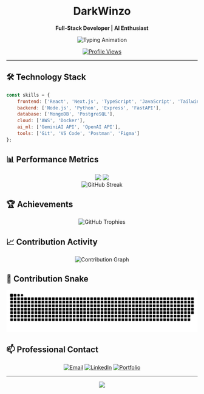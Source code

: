 <div align="center">

# DarkWinzo

**Full-Stack Developer | AI Enthusiast**

<img src="https://readme-typing-svg.demolab.com?font=JetBrains+Mono&weight=600&size=22&duration=3000&pause=1000&color=2563EB&center=true&vCenter=true&width=500&lines=Full-Stack+Developer;AI+%26+Machine+Learning;Building+Scalable+Solutions" alt="Typing Animation" />

[![Profile Views](https://komarev.com/ghpvc/?username=DarkWinzo&style=for-the-badge&color=2563eb)](https://github.com/DarkWinzo)

</div>

---

## 🛠️ Technology Stack

```javascript
const skills = {
    frontend: ['React', 'Next.js', 'TypeScript', 'JavaScript', 'Tailwind CSS'],
    backend: ['Node.js', 'Python', 'Express', 'FastAPI'],
    database: ['MongoDB', 'PostgreSQL'],
    cloud: ['AWS', 'Docker'],
    ai_ml: ['GeminiAI API', 'OpenAI API'],
    tools: ['Git', 'VS Code', 'Postman', 'Figma']
};
```

## 📊 Performance Metrics

<div align="center">
  <img height="180em" src="https://github-readme-stats.vercel.app/api?username=DarkWinzo&show_icons=true&theme=tokyonight&include_all_commits=true&count_private=true&hide_border=true&bg_color=0D1117&title_color=2563EB&icon_color=2563EB&text_color=C9D1D9"/>
  <img height="180em" src="https://github-readme-stats.vercel.app/api/top-langs/?username=DarkWinzo&layout=compact&theme=tokyonight&hide_border=true&bg_color=0D1117&title_color=2563EB&text_color=C9D1D9"/>
</div>

<div align="center">
  <img src="https://github-readme-streak-stats.herokuapp.com/?user=DarkWinzo&theme=tokyonight&hide_border=true&background=0D1117&stroke=2563EB&ring=2563EB&fire=2563EB&currStreakLabel=C9D1D9" alt="GitHub Streak"/>
</div>

## 🏆 Achievements

<div align="center">
  <img src="https://github-profile-trophy.vercel.app/?username=DarkWinzo&theme=tokyonight&no-frame=true&no-bg=true&margin-w=4&row=1" alt="GitHub Trophies"/>
</div>

## 📈 Contribution Activity

<div align="center">
  <img src="https://github-readme-activity-graph.vercel.app/graph?username=DarkWinzo&theme=tokyo-night&bg_color=0D1117&color=2563EB&line=2563EB&point=C9D1D9&area=true&hide_border=true" alt="Contribution Graph"/>
</div>

## 🐍 Contribution Snake

<div align="center">
  <picture>
    <source media="(prefers-color-scheme: dark)" srcset="https://raw.githubusercontent.com/platane/platane/output/github-contribution-grid-snake-dark.svg">
    <source media="(prefers-color-scheme: light)" srcset="https://raw.githubusercontent.com/platane/platane/output/github-contribution-grid-snake.svg">
    <img alt="github contribution grid snake animation" src="https://raw.githubusercontent.com/platane/platane/output/github-contribution-grid-snake.svg">
  </picture>
</div>

## 📫 Professional Contact

<div align="center">

[![Email](https://img.shields.io/badge/Email-2563EB?style=for-the-badge&logo=gmail&logoColor=white)](mailto:DarkWinzo2240@gmail.com)
[![LinkedIn](https://img.shields.io/badge/LinkedIn-0077B5?style=for-the-badge&logo=linkedin&logoColor=white)](https://linkedin.com/in/darkwinzo)
[![Portfolio](https://img.shields.io/badge/Portfolio-2563EB?style=for-the-badge&logo=firefox&logoColor=white)](https://portfolio.darkwinzo.dev)

</div>

---

<div align="center">
  <img src="https://capsule-render.vercel.app/api?type=waving&color=gradient&customColorList=2&height=100&section=footer&text=Thanks%20for%20visiting!&fontSize=16&fontColor=ffffff&animation=twinkling"/>
</div>
